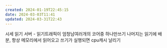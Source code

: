 ```yaml
---
created: 2024-01-19T22:45:15
date: 2024-03-03T11:41
updated: 2024-03-31T22:43
---
```

시세 읽기 서버 - 읽기트래픽이 엄청남여러개의 코어중 하나만쓰기 나머지는 읽기에 배분, 항상 메모리에서 읽어오고 쓰기가 실행되면 cpu캐시 날리기